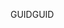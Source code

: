  <span data-ttu-id="146ec-101">GUID</span><span class="sxs-lookup"><span data-stu-id="146ec-101">GUID</span></span> 